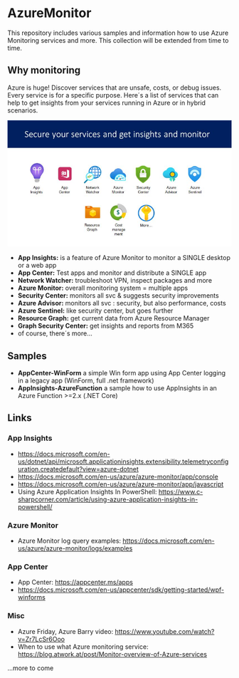 # AzureMonitor

This repository includes various samples and information how to use Azure Monitoring services and more. This collection will be extended from time to time.

## Why monitoring

Azure is huge!
Discover services that are unsafe, costs, or debug issues. Every service is for a specific purpose. Here´s a list of services that can help to get insights from your services running in Azure or in hybrid scenarios.

[![link](./images/azuremonitor.jpg)](./images/azuremonitor.jpg "Click to enlarge")

- **App Insights:** is a feature of Azure Monitor to monitor a SINGLE desktop or a web app
- **App Center:** Test apps and monitor and distribute a SINGLE app
- **Network Watcher:** troubleshoot VPN, inspect packages and more
- **Azure Monitor:** overall monitoring system = multiple apps
- **Security Center:** monitors all svc & suggests security improvements
- **Azure Advisor:** monitors all svc : security, but also performance, costs
- **Azure Sentinel:** like security center, but goes further
- **Resource Graph:** get current data from Azure Resource Manager
- **Graph Security Center:** get insights and reports from M365
- of course, there´s more...

## Samples

- **AppCenter-WinForm** a simple Win form app using App Center logging in a legacy app (WinForm, full .net framework)
- **AppInsights-AzureFunction** a sample how to use AppInsights in an Azure Function >=2.x (.NET Core)

## Links

### App Insights

- https://docs.microsoft.com/en-us/dotnet/api/microsoft.applicationinsights.extensibility.telemetryconfiguration.createdefault?view=azure-dotnet
- https://docs.microsoft.com/en-us/azure/azure-monitor/app/console
- https://docs.microsoft.com/en-us/azure/azure-monitor/app/javascript
- Using Azure Application Insights In PowerShell: https://www.c-sharpcorner.com/article/using-azure-application-insights-in-powershell/

### Azure Monitor

- Azure Monitor log query examples: https://docs.microsoft.com/en-us/azure/azure-monitor/logs/examples

### App Center

- App Center: https://appcenter.ms/apps
- https://docs.microsoft.com/en-us/appcenter/sdk/getting-started/wpf-winforms

### Misc

- Azure Friday, Azure Barry video: https://www.youtube.com/watch?v=Zr7LcSr6Ooo
- When to use what Azure monitoring service: https://blog.atwork.at/post/Monitor-overview-of-Azure-services

...more to come
